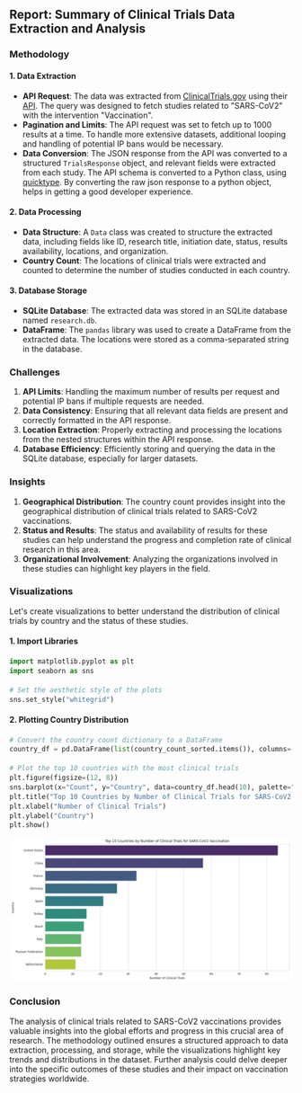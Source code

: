 ## Report: Summary of Clinical Trials Data Extraction and Analysis

### Methodology

#### 1. Data Extraction

- **API Request**: The data was extracted from [ClinicalTrials.gov](https://clinicaltrials.gov/) using their [API](https://clinicaltrials.gov/data-api/api). The query was designed to fetch studies related to "SARS-CoV2" with the intervention "Vaccination".
- **Pagination and Limits**: The API request was set to fetch up to 1000 results at a time. To handle more extensive datasets, additional looping and handling of potential IP bans would be necessary.
- **Data Conversion**: The JSON response from the API was converted to a structured `TrialsResponse` object, and relevant fields were extracted from each study. The API schema is converted to a Python class, using [quicktype](https://app.quicktype.io/). By converting the raw json response to a python object, helps in getting a good developer experience.

#### 2. Data Processing

- **Data Structure**: A `Data` class was created to structure the extracted data, including fields like ID, research title, initiation date, status, results availability, locations, and organization.
- **Country Count**: The locations of clinical trials were extracted and counted to determine the number of studies conducted in each country.

#### 3. Database Storage

- **SQLite Database**: The extracted data was stored in an SQLite database named `research.db`.
- **DataFrame**: The `pandas` library was used to create a DataFrame from the extracted data. The locations were stored as a comma-separated string in the database.

### Challenges

1. **API Limits**: Handling the maximum number of results per request and potential IP bans if multiple requests are needed.
2. **Data Consistency**: Ensuring that all relevant data fields are present and correctly formatted in the API response.
3. **Location Extraction**: Properly extracting and processing the locations from the nested structures within the API response.
4. **Database Efficiency**: Efficiently storing and querying the data in the SQLite database, especially for larger datasets.

### Insights

1. **Geographical Distribution**: The country count provides insight into the geographical distribution of clinical trials related to SARS-CoV2 vaccinations.
2. **Status and Results**: The status and availability of results for these studies can help understand the progress and completion rate of clinical research in this area.
3. **Organizational Involvement**: Analyzing the organizations involved in these studies can highlight key players in the field.

### Visualizations

Let's create visualizations to better understand the distribution of clinical trials by country and the status of these studies.

#### 1. Import Libraries

```python
import matplotlib.pyplot as plt
import seaborn as sns

# Set the aesthetic style of the plots
sns.set_style("whitegrid")
```

#### 2. Plotting Country Distribution

```python
# Convert the country count dictionary to a DataFrame
country_df = pd.DataFrame(list(country_count_sorted.items()), columns=["Country", "Count"])

# Plot the top 10 countries with the most clinical trials
plt.figure(figsize=(12, 8))
sns.barplot(x="Count", y="Country", data=country_df.head(10), palette="viridis")
plt.title("Top 10 Countries by Number of Clinical Trials for SARS-CoV2 Vaccination")
plt.xlabel("Number of Clinical Trials")
plt.ylabel("Country")
plt.show()
```
![Figure 1](Figure_1.png)

### Conclusion

The analysis of clinical trials related to SARS-CoV2 vaccinations provides valuable insights into the global efforts and progress in this crucial area of research. The methodology outlined ensures a structured approach to data extraction, processing, and storage, while the visualizations highlight key trends and distributions in the dataset. Further analysis could delve deeper into the specific outcomes of these studies and their impact on vaccination strategies worldwide.
